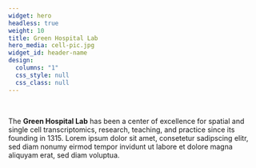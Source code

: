 ```yaml
---
widget: hero
headless: true
weight: 10
title: Green Hospital Lab
hero_media: cell-pic.jpg
widget_id: header-name
design:
  columns: "1"
  css_style: null
  css_class: null
---
```

<br>

The **Green Hospital Lab** has been a center of excellence for spatial and single cell transcriptomics, research, teaching, and practice since its founding in 1315.
Lorem ipsum dolor sit amet, consetetur sadipscing elitr, sed diam nonumy eirmod tempor invidunt ut labore et dolore magna aliquyam erat, sed diam voluptua. 
